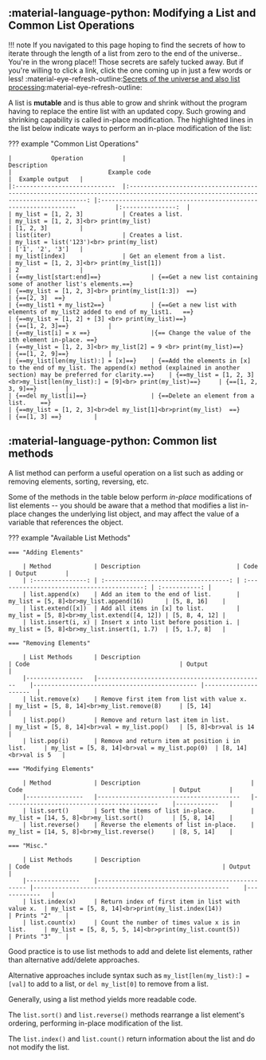 ## :material-language-python: Modifying a List and Common List Operations

!!! note
    If you navigated to this page hoping to find the secrets of how to iterate through the length of a list from zero to the end of the universe.. You're in the wrong place!! Those secrets are safely tucked away. But if you're willing to click a link, click the one coming up in just a few words or less! :material-eye-refresh-outline:[Secrets of the universe and also list processing](lists.ipynb):material-eye-refresh-outline:

A list is **mutable** and is thus able to grow and shrink without the program having to replace the entire list with an updated copy. Such growing and shrinking capability is called in-place modification. The highlighted lines in the list below indicate ways to perform an in-place modification of the list:

??? example "Common List Operations"

    |           Operation          	|                                                            Description                                                           	|                           Example code                          	        |  Example output 	|
    |:----------------------------	|:--------------------------------------------------------------------------------------------------------------------------------:	|:---------------------------------------------------------------	        |:---------------:	|
    | my_list = [1, 2, 3]          	| Creates a list.                                                                                                                  	| my_list = [1, 2, 3]<br> print(my_list)                              	    | [1, 2, 3]       	|
    | list(iter)                   	| Creates a list.                                                                                                                  	| my_list = list('123')<br> print(my_list)                            	    | ['1', '2', '3'] 	|
    | my_list[index]               	| Get an element from a list.                                                                                                      	| my_list = [1, 2, 3]<br> print(my_list[1])                           	    | 2               	|
    | {==my_list[start:end]==}            	| {==Get a new list containing some of another list's elements.==}                                                                        	| {==my_list = [1, 2, 3]<br> print(my_list[1:3])  ==}                        	    | {==[2, 3]  ==}         	|
    | {==my_list1 + my_list2==}           	| {==Get a new list with elements of my_list2 added to end of my_list1.   ==}                                                             	| {==my_list = [1, 2] + [3] <br> print(my_list)==}                           	    | {==[1, 2, 3]==}        	|
    | {==my_list[i] = x ==}               	|{== Change the value of the ith element in-place. ==}                                                                                    	| {==my_list = [1, 2, 3]<br> my_list[2] = 9 <br> print(my_list)==}               	| {==[1, 2, 9]==}        	|
    | {==my_list[len(my_list):] = [x]==}  	| {==Add the elements in [x] to the end of my_list. The append(x) method (explained in another section) may be preferred for clarity.==}  	| {==my_list = [1, 2, 3] <br>my_list[len(my_list):] = [9]<br> print(my_list)==}  	| {==[1, 2, 3, 9]==}     	|
    | {==del my_list[i]==}                	| {==Delete an element from a list.    ==}                                                                                                	| {==my_list = [1, 2, 3]<br>del my_list[1]<br>print(my_list)  ==}              	    | {==[1, 3] ==}        	|

## :material-language-python: Common list methods

A list method can perform a useful operation on a list such as adding or removing elements, sorting, reversing, etc.

Some of the methods in the table below perform _in-place_ modifications of list elements -- you should be aware that a method that modifies a list in-place changes the underlying list object, and may affect the value of a variable that references the object.

??? example "Available List Methods"

    === "Adding Elements"
        
        | Method            | Description                           | Code                                        | Output        |
        | :---------------: | :-----------------------------------: | :-----------------------------------------: | :-----------: |
        | list.append(x)    | Add an item to the end of list.      	| my_list = [5, 8]<br>my_list.append(16)      | [5, 8, 16]    |
        | list.extend([x])  | Add all items in [x] to list.         | my_list = [5, 8]<br>my_list.extend([4, 12]) | [5, 8, 4, 12] |
        | list.insert(i, x) | Insert x into list before position i. | my_list = [5, 8]<br>my_list.insert(1, 1.7)  | [5, 1.7, 8]   |

    === "Removing Elements"

        | List Methods   	| Description                                   	| Code                                         	| Output              	|
        |----------------	|-----------------------------------------------	|----------------------------------------------	|---------------------	|
        | list.remove(x) 	| Remove first item from list with value x.     	| my_list = [5, 8, 14]<br>my_list.remove(8)    	| [5, 14]             	|
        | list.pop()     	| Remove and return last item in list.          	| my_list = [5, 8, 14]<br>val = my_list.pop()  	| [5, 8]<br>val is 14 	|
        | list.pop(i)    	| Remove and return item at position i in list. 	| my_list = [5, 8, 14]<br>val = my_list.pop(0) 	| [8, 14]<br>val is 5 	| 

    === "Modifying Elements"

        | Method         	| Description                            	| Code                                      	| Output     	|
        |----------------	|----------------------------------------	|-------------------------------------------	|------------	|
        | list.sort()    	| Sort the items of list in-place.       	| my_list = [14, 5, 8]<br>my_list.sort()   	    | [5, 8, 14] 	|
        | list.reverse()	| Reverse the elements of list in-place. 	| my_list = [14, 5, 8]<br>my_list.reverse() 	| [8, 5, 14] 	|

    === "Misc."

        | List Methods  	| Description                                      	| Code                                                  	| Output     	|
        |---------------	|--------------------------------------------------	|-------------------------------------------------------	|------------	|
        | list.index(x) 	| Return index of first item in list with value x. 	| my_list = [5, 8, 14]<br>print(my_list.index(14))      	| Prints "2" 	|
        | list.count(x) 	| Count the number of times value x is in list.    	| my_list = [5, 8, 5, 5, 14]<br>print(my_list.count(5)) 	| Prints "3" 	|

Good practice is to use list methods to add and delete list elements, rather than alternative add/delete approaches. 

Alternative approaches include syntax such as `my_list[len(my_list):] = [val]` to add to a list, or `del my_list[0]` to remove from a list. 

Generally, using a list method yields more readable code.

The `list.sort()` and `list.reverse()` methods rearrange a list element's ordering, performing in-place modification of the list.

The `list.index()` and `list.count()` return information about the list and do not modify the list.
